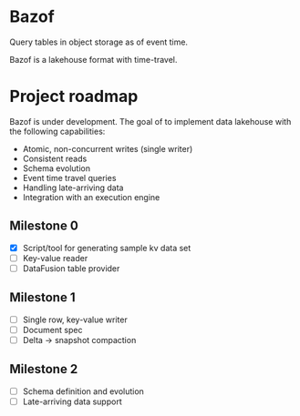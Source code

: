 # Bazof

Query tables in object storage as of event time.

Bazof is a lakehouse format with time-travel. 

# Project roadmap

Bazof is under development. The goal of to implement data lakehouse with the following capabilities:

* Atomic, non-concurrent writes (single writer)
* Consistent reads
* Schema evolution
* Event time travel queries 
* Handling late-arriving data
* Integration with an execution engine

## Milestone 0

- [x] Script/tool for generating sample kv data set
- [ ] Key-value reader
- [ ] DataFusion table provider

## Milestone 1

 - [ ] Single row, key-value writer
 - [ ] Document spec
 - [ ] Delta -> snapshot compaction

## Milestone 2

- [ ] Schema definition and evolution
- [ ] Late-arriving data support
